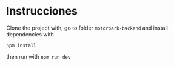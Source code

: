 # Instrucciones

Clone the project with, go to folder `motorpark-backend` and install dependencies with 

`npm install `

then run with `npm run dev`

